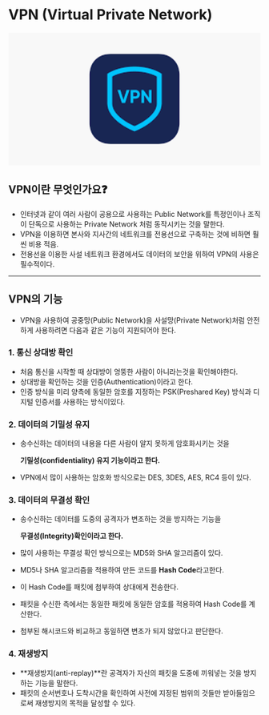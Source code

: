 # VPN (Virtual Private Network)

<img src="../Images/VPN.png" alt="image12" width="600">

## VPN이란 무엇인가요❓

- 인터넷과 같이 여러 사람이 공용으로 사용하는 Public Network를 특정인이나 조직이 단독으로 사용하는 Private Network 처럼 동작시키는 것을 말한다.
- VPN을 이용하면 본사와 지사간의 네트워크를 전용선으로 구축하는 것에 비하면 훨씬 비용 적음.
- 전용선을 이용한 사설 네트워크 환경에서도 데이터의 보안을 위하여 VPN의 사용은 필수적이다.

---

## VPN의 기능

- VPN을 사용하여 공중망(Public Network)을 사설망(Private Network)처럼 안전하게 사용하려면 다음과 같은 기능이 지원되어야 한다.

### 1. 통신 상대방 확인

- 처음 통신을 시작할 때 상대방이 엉뚱한 사람이 아니라는것을 확인해야한다.
- 상대방을 확인하는 것을 인증(Authentication)이라고 한다.
- 인증 방식을 미리 양측에 동일한 암호를 지정하는 PSK(Preshared Key) 방식과 디지털 인증서를 사용하는 방식이있다.

### 2. 데이터의 기밀성 유지

- 송수신하는 데이터의 내용을 다른 사람이 알지 못하게 암호화시키는 것을
    
    **기밀성(confidentiality) 유지 기능이라고 한다.**
    
- VPN에서 많이 사용하는 암호화 방식으로는 DES, 3DES, AES, RC4 등이 있다.

### 3. 데이터의 무결성 확인

- 송수신하는 데이터를 도중의 공격자가 변조하는 것을 방지하는 기능을
    
    **무결성(Integrity)확인이라고 한다.**
    
- 많이 사용하는 무결성 확인 방식으로는 MD5와 SHA 알고리즘이 있다.
- MD5나 SHA 알고리즘을 적용하여 만든 코드를  **Hash Code**라고한다.
- 이 Hash Code를 패킷에 첨부하여 상대에게 전송한다.
- 패킷을 수신한 측에서는 동일한 패킷에 동일한 암호를 적용하여 Hash Code를 계산한다.
- 첨부된 해시코드와 비교하고 동일하면 변조가 되지 않았다고 판단한다.

### 4. 재생방지

- **재생방지(anti-replay)**란 공격자가 자신의 패킷을 도중에 끼워넣는 것을 방지하는 기능을 말한다.
- 패킷의 순서번호나 도착시간을 확인하여 사전에 지정된 범위의 것들만 받아들임으로써 재생방지의 목적을 달성할 수 있다.